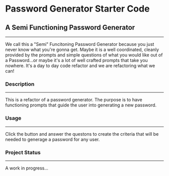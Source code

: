 # Password Generator Starter Code

## A Semi Functioning Password Generator 
***
We call this a "Semi" Funcitoning Password Generator because you just never know what you're gonna get. Maybe it is a well coordinated, cleanly provided by the prompts and simple questions of what you would like out of a Password...or maybe it's a lot of well crafted prompts that take you nowhere. It's a day to day code refactor and we are refactoring what we can! 


### Description 
***
This is a refactor of a password generator. The purpose is to have functioning prompts that guide the user into generating a new password. 


### Usage
***
Click the button and answer the questons to create the criteria that will be needed to generage a password for any user. 

### Project Status
*** 
A work in progress...